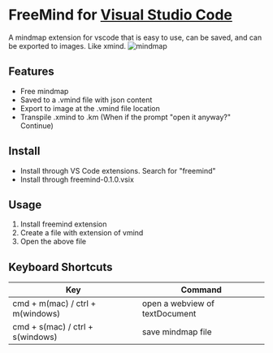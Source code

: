 # FreeMind for [Visual Studio Code](http://code.visualstudio.com)

A mindmap extension for vscode that is easy to use, can be saved, and can be exported to images. Like xmind.
![mindmap](https://jofenxue.gitee.io/jofendrawingbed/opensource/freemap.gif)

## Features

- Free mindmap
- Saved to a .vmind file with json content
- Export to image at the .vmind file location
- Transpile .xmind to .km (When if the prompt "open it anyway?" Continue)

## Install

- Install through VS Code extensions. Search for "freemind"
- Install through freemind-0.1.0.vsix

## Usage

1. Install freemind extension
2. Create a file with extension of vmind
3. Open the above file

## Keyboard Shortcuts

| Key                              | Command                        |
| -------------------------------- | ------------------------------ |
| cmd + m(mac) / ctrl + m(windows) | open a webview of textDocument |
| cmd + s(mac) / ctrl + s(windows) | save mindmap file              |
